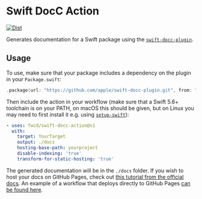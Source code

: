 # Swift DocC Action

[![Dist](https://github.com/fwcd/swift-docc-action/actions/workflows/dist.yml/badge.svg)](https://github.com/fwcd/swift-docc-action/actions/workflows/dist.yml)

Generates documentation for a Swift package using the [`swift-docc-plugin`](https://github.com/apple/swift-docc-plugin).

## Usage

To use, make sure that your package includes a dependency on the plugin in your `Package.swift`:

```swift
.package(url: "https://github.com/apple/swift-docc-plugin.git", from: "1.0.0"),
```

Then include the action in your workflow (make sure that a Swift 5.6+ toolchain is on your PATH, on macOS this should be given, but on Linux you may need to first install it e.g. using [`setup-swift`](https://github.com/swift-actions/setup-swift)):

```yaml
- uses: fwcd/swift-docc-action@v1
  with:
    target: YourTarget
    output: ./docs
    hosting-base-path: yourproject
    disable-indexing: 'true'
    transform-for-static-hosting: 'true'
```

The generated documentation will be in the `./docs` folder. If you wish to host your docs on GitHub Pages, check out [this tutorial from the official docs](https://apple.github.io/swift-docc-plugin/documentation/swiftdoccplugin/publishing-to-github-pages/). An example of a workflow that deploys directly to GitHub Pages [can be found here](https://github.com/ProjectLighthouseCAU/lighthouse-swift/blob/de20cd3a9fe14a71986419858caed835702190c6/.github/workflows/docs.yml).
